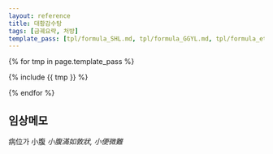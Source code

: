 ```yaml
---
layout: reference
title: 대황감수탕
tags: [금궤요략, 처방]
template_pass: [tpl/formula_SHL.md, tpl/formula_GGYL.md, tpl/formula_etc.md]
---
```


{% for tmp in page.template_pass %}

{% include {{ tmp }} %}

{% endfor %}

## 임상메모

病位가 小腹 _小腹滿如敦狀, 小便微難_
